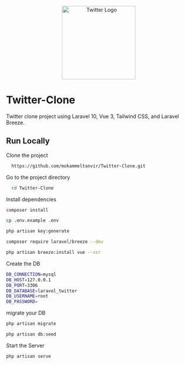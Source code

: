 <p align="center"><a href="https://twitter.com/mokammeltanvir" target="_blank"><img src="https://avatars.githubusercontent.com/u/50278?s=200&v=4" width="200" alt="Twitter Logo"></a></p>

# Twitter-Clone

Twitter clone project using Laravel 10, Vue 3, Tailwind CSS, and Laravel Breeze.

## Run Locally

Clone the project

```bash
  https://github.com/mokammeltanvir/Twitter-Clone.git
```

Go to the project directory

```bash
  cd Twitter-Clone
```

Install dependencies

```bash
composer install

cp .env.example .env

php artisan key:generate

composer require laravel/breeze --dev

php artisan breeze:install vue --ssr
```

Create the DB

```bash
DB_CONNECTION=mysql
DB_HOST=127.0.0.1
DB_PORT=3306
DB_DATABASE=laravel_twitter
DB_USERNAME=root
DB_PASSWORD=
```

migrate your DB

```bash
php artisan migrate

php artisan db:seed
```

Start the Server

```bash
php artisan serve
```
